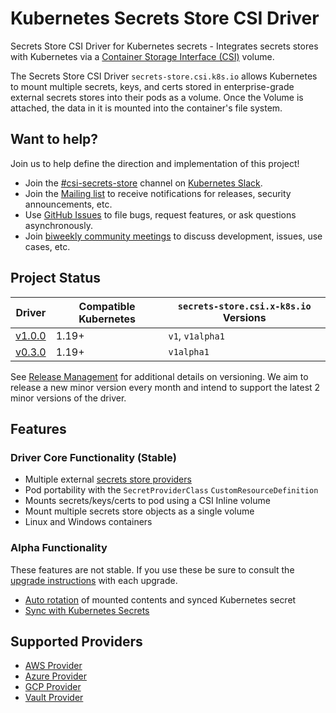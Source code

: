 # Kubernetes Secrets Store CSI Driver

Secrets Store CSI Driver for Kubernetes secrets - Integrates secrets stores with Kubernetes via a [Container Storage Interface (CSI)](https://kubernetes-csi.github.io/docs/) volume.

The Secrets Store CSI Driver `secrets-store.csi.k8s.io` allows Kubernetes to mount multiple secrets, keys, and certs stored in enterprise-grade external secrets stores into their pods as a volume. Once the Volume is attached, the data in it is mounted into the container's file system.

## Want to help?

Join us to help define the direction and implementation of this project!

- Join the [#csi-secrets-store](https://kubernetes.slack.com/messages/csi-secrets-store) channel on [Kubernetes Slack](https://kubernetes.slack.com/).
- Join the [Mailing list](https://groups.google.com/forum/#!forum/kubernetes-secrets-store-csi-driver) to receive notifications for releases, security announcements, etc.
- Use [GitHub Issues](https://github.com/kubernetes-sigs/secrets-store-csi-driver/issues) to file bugs, request features, or ask questions asynchronously.
- Join [biweekly community meetings](https://docs.google.com/document/d/1q74nboAg0GSPcom3kLWCIoWg43Qg3mr306KNL58f2hg/edit?usp=sharing) to discuss development, issues, use cases, etc.

## Project Status

| Driver                                                                                    | Compatible Kubernetes | `secrets-store.csi.x-k8s.io` Versions |
| ----------------------------------------------------------------------------------------- | --------------------- | ------------------------------------- |
| [v1.0.0](https://github.com/kubernetes-sigs/secrets-store-csi-driver/releases/tag/v1.0.0) | 1.19+                 | `v1`, `v1alpha1`                      |
| [v0.3.0](https://github.com/kubernetes-sigs/secrets-store-csi-driver/releases/tag/v0.3.0) | 1.19+                 | `v1alpha1`                            |

See
[Release Management](./release-management.md)
for additional details on versioning. We aim to release a new minor version every month and intend to support the latest
2 minor versions of the driver.

## Features

### Driver Core Functionality (Stable)

- Multiple external [secrets store providers](./providers.md)
- Pod portability with the `SecretProviderClass` `CustomResourceDefinition`
- Mounts secrets/keys/certs to pod using a CSI Inline volume
- Mount multiple secrets store objects as a single volume
- Linux and Windows containers

### Alpha Functionality

These features are not stable. If you use these be sure to consult the
[upgrade instructions](./getting-started/upgrades.md) with each upgrade.

- [Auto rotation](./topics/secret-auto-rotation.md) of mounted contents and synced Kubernetes secret
- [Sync with Kubernetes Secrets](./topics/sync-as-kubernetes-secret.md)

## Supported Providers

- [AWS Provider](https://github.com/aws/secrets-store-csi-driver-provider-aws)
- [Azure Provider](https://azure.github.io/secrets-store-csi-driver-provider-azure/)
- [GCP Provider](https://github.com/GoogleCloudPlatform/secrets-store-csi-driver-provider-gcp)
- [Vault Provider](https://github.com/hashicorp/secrets-store-csi-driver-provider-vault)

